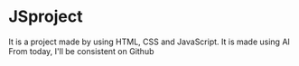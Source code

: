 # JSproject

It is a project made by using HTML, CSS and JavaScript. It is made using AI
From today, I'll be consistent on Github
